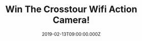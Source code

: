 ---
campaign-uuid: "c-250deb2b-930a-4140-8442-93720515e4e3"
type: "Competition"
category: "Technology"
date: "2019-02-13T09:00:00.000Z"
end-date: "2019-04-13T23:59:00.000Z"
disable-form: false
is_promoted: false
has_entry_page: true
title: "Win The Crosstour Wifi Action Camera!"
competition-description: "<p>After it’s previous success, here we are again giving\
  \ you the prizes you like the most: The Crosstour Action Camera 4K for you to make\
  \ your pictures alive! Capture all the good moments. Ideal for sports and travel\
  \ enthusiasts. You can take it to dive, climb, ride a bike, surf, etc… a totally\
  \ MUST for you!</p>\n<p>Be the envy of your friends with this amazing camera. Click\
  \ below for a chance to win.</p>\n"
hero-header: "Win The Crosstour Wifi Action Camera!"
terms-confirmation: "N/A"
banner-img: "https://assets.expresslyapp.com/asset-a17f6d76-0a28-4ddb-bead-54c47882974d.jpg"
logo-left-href: "aaa.nme.com"
logo-left-image: "https://assets.expresslyapp.com/asset-6f7ed6a2-94f2-4bb8-8cfd-ce7ef73fb3df.jpg"
logo-left-title: "NME AAA"
bg-image-hero: "https://assets.expresslyapp.com/asset-d598f0ab-f4e2-470b-8c86-4fe81c473247.jpg"
bg-image-first: "https://assets.expresslyapp.com/asset-39b05f80-cb23-4649-85a7-2fb0e7dc38f6.jpg"
section1-content: "<p>The Crosstour Wifi Action Camera takes you to explore a different\
  \ world: Built-in Wi-Fi Connection, Ultra HD 4K 16MP Resolution, Wrist Remote Control,\
  \ Waterproof, Self Timer Mode, Burst Photo… and many more features for you to discover!\
  \ \n</p>Enter the form below for a chance to win and you will never miss any precious\
  \ moment with The Crosstour Wifi Action Camera.</p>\n"
entry-title: "Win The Crosstour Wifi Action Camera!"
entry-content: "<p>Enter the draw to win The Crosstour Wifi Action Camera by completing\
  \ the form below before 23:59 on 13 April 2019.</p>\n"
has-winner: false
prize-description: "The Crosstour Wifi Action Camera."
special-conditions: "Multiple entries are allowed up to one every day"
country-restrictions:
- "GB"
---